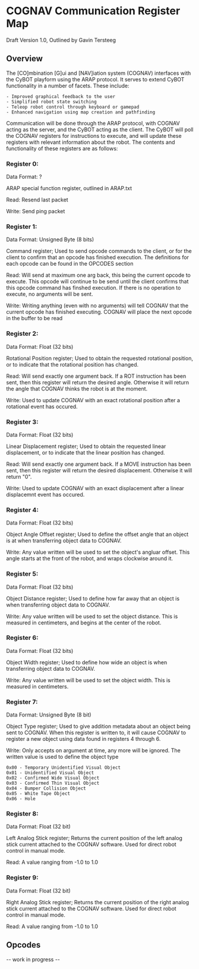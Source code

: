 # COGNAV Communication Register Map
	
Draft Version 1.0, Outlined by Gavin Tersteeg
	
## Overview
	
The [CO]mbination [G]ui and [NAV]iation system (COGNAV) interfaces with
the CyBOT playform using the ARAP protocol. It serves to extend CyBOT
functionality in a number of facets. These include:

	- Improved graphical feedback to the user
	- Simplified robot state switching
	- Teleop robot control through keyboard or gamepad
	- Enhanced navigation using map creation and pathfinding
	
Communication will be done through the ARAP protocol, with COGNAV acting
as the server, and the CyBOT acting as the client. The CyBOT will poll
the COGNAV registers for instructions to execute, and will update these
registers with relevant information about the robot. The contents and
functionality of these registers are as follows:

### Register 0:
  
  Data Format: ?
  
  ARAP special function register, outlined in ARAP.txt
  
  Read:
    Resend last packet
	
  Write:
    Send ping packet
	
### Register 1:

  Data Format: Unsigned Byte (8 bits)

  Command register; Used to send opcode commands to the client, or for
  the client to confirm that an opcode has finished execution. The
  definitions for each opcode can be found in the OPCODES section
  
  Read:
    Will send at maximum one arg back, this being the current opcode
	to execute. This opcode will continue to be send until the client
	confirms that this opcode command has finshed execution. If there
	is no operation to execute, no arguments will be sent.
	
  Write:
    Writing anything (even with no arguments) will tell COGNAV that
	the current opcode has finished executing. COGNAV will place
	the next opcode in the buffer to be read
	
### Register 2:

  Data Format: Float (32 bits)
  
  Rotational Position register; Used to obtain the requested rotational
  position, or to indicate that the rotational position has changed.
  
  Read:
	Will send exactly one argument back. If a ROT instruction has been
	sent, then this register will return the desired angle. Otherwise it
	will return the angle that COGNAV thinks the robot is at the moment.
	
  Write:
    Used to update COGNAV with an exact rotational position after a
	rotational event has occured.
	
### Register 3:

  Data Format: Float (32 bits)
	
  Linear Displacement register; Used to obtain the requested linear
  displacement, or to indicate that the linear position has changed.
  
  Read:
    Will send exactly one argument back. If a MOVE instruction has been
	sent, then this register will return the desired displacement.
	Otherwise it will return "0".
	
  Write:
    Used to update COGNAV with an exact displacement after a linear
	displacemnt event has occured.
	
### Register 4:

  Data Format: Float (32 bits)
  
  Object Angle Offset register; Used to define the offset angle that an
  object is at when transferring object data to COGNAV.
  
  Write:
    Any value written will be used to set the object's angluar offset.
	This angle starts at the front of the robot, and wraps clockwise
	around it.
	
### Register 5:

  Data Format: Float (32 bits)
	
  Object Distance register; Used to define how far away that an object
  is when transferring object data to COGNAV.
  
  Write:
    Any value written will be used to set the object distance. This is
	measured in centimeters, and begins at the center of the robot.
	
### Register 6:

  Data Format: Float (32 bits)
  
  Object Width register; Used to define how wide an object is when
  transferring object data to COGNAV.
  
  Write:
    Any value written will be used to set the object width. This is
	measured in centimeters.
	
### Register 7:

  Data Format: Unsigned Byte (8 bit)
  
  Object Type register; Used to give addition metadata about an object
  being sent to COGNAV. When this register is written to, it will
  cause COGNAV to register a new object using data found in registers
  4 through 6.
  
  Write:
    Only accepts on argument at time, any more will be ignored. The
	written value is used to define the object type
	
	0x00 - Temporary Unidentified Visual Object
	0x01 - Unidentified Visual Object
	0x02 - Confirmed Wide Visual Object
	0x03 - Confirmed Thin Visual Object
	0x04 - Bumper Collision Object
	0x05 - White Tape Object
	0x06 - Hole
	
### Register 8:

  Data Format: Float (32 bit)
  
  Left Analog Stick register; Returns the current position of the left
  analog stick current attached to the COGNAV software. Used for direct
  robot control in manual mode.
  
  Read:
    A value ranging from -1.0 to 1.0
	
### Register 9:

  Data Format: Float (32 bit)
  
  Right Analog Stick register; Returns the current position of the right
  analog stick current attached to the COGNAV software. Used for direct
  robot control in manual mode.
  
  Read:
    A value ranging from -1.0 to 1.0
	
## Opcodes
	
 -- work in progress --
